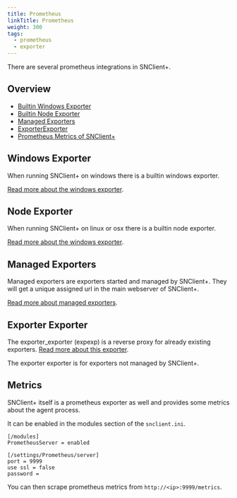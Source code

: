 ```yaml
---
title: Prometheus
linkTitle: Prometheus
weight: 300
tags:
  - prometheus
  - exporter
---
```


There are several prometheus integrations in SNClient+.

## Overview

- [Builtin Windows Exporter](#windows-exporter)
- [Builtin Node Exporter](#node-exporter)
- [Managed Exporters](#managed-exporters)
- [ExporterExporter](#exporter-exporter)
- [Prometheus Metrics of SNClient+](#metrics)

## Windows Exporter

When running SNClient+ on windows there is a builtin windows exporter.

[Read more about the windows exporter](windows).

## Node Exporter

When running SNClient+ on linux or osx there is a builtin node exporter.

[Read more about the windows exporter](node).

## Managed Exporters

Managed exporters are exporters started and managed by SNClient+. They will get
a unique assigned url in the main webserver of SNClient+.

[Read more about managed exporters](managed).

## Exporter Exporter

The exporter_exporter (expexp) is a reverse proxy for already existing exporters.
[Read more about this exporter](exporter).

The exporter exporter is for exporters not managed by SNClient+.

## Metrics

SNClient+ itself is a prometheus exporter as well and provides some metrics
about the agent process.

It can be enabled in the modules section of the `snclient.ini`.

    [/modules]
    PrometheusServer = enabled

    [/settings/Prometheus/server]
    port = 9999
    use ssl = false
    password =

You can then scrape prometheus metrics from `http://<ip>:9999/metrics`.
